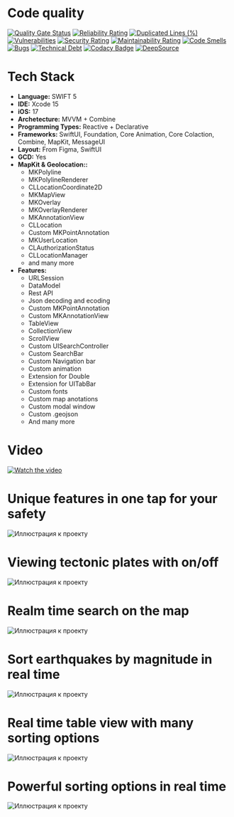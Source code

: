 # Code quality
[![Quality Gate Status](https://sonarcloud.io/api/project_badges/measure?project=Quasaryy_EarthquakeHub&metric=alert_status)](https://sonarcloud.io/summary/new_code?id=Quasaryy_EarthquakeHub)
[![Reliability Rating](https://sonarcloud.io/api/project_badges/measure?project=Quasaryy_EarthquakeHub&metric=reliability_rating)](https://sonarcloud.io/summary/new_code?id=Quasaryy_EarthquakeHub)
[![Duplicated Lines (%)](https://sonarcloud.io/api/project_badges/measure?project=Quasaryy_EarthquakeHub&metric=duplicated_lines_density)](https://sonarcloud.io/summary/new_code?id=Quasaryy_EarthquakeHub)
[![Vulnerabilities](https://sonarcloud.io/api/project_badges/measure?project=Quasaryy_EarthquakeHub&metric=vulnerabilities)](https://sonarcloud.io/summary/new_code?id=Quasaryy_EarthquakeHub)
[![Security Rating](https://sonarcloud.io/api/project_badges/measure?project=Quasaryy_EarthquakeHub&metric=security_rating)](https://sonarcloud.io/summary/new_code?id=Quasaryy_EarthquakeHub)
[![Maintainability Rating](https://sonarcloud.io/api/project_badges/measure?project=Quasaryy_EarthquakeHub&metric=sqale_rating)](https://sonarcloud.io/summary/new_code?id=Quasaryy_EarthquakeHub)
[![Code Smells](https://sonarcloud.io/api/project_badges/measure?project=Quasaryy_EarthquakeHub&metric=code_smells)](https://sonarcloud.io/summary/new_code?id=Quasaryy_EarthquakeHub)
[![Bugs](https://sonarcloud.io/api/project_badges/measure?project=Quasaryy_EarthquakeHub&metric=bugs)](https://sonarcloud.io/summary/new_code?id=Quasaryy_EarthquakeHub)
[![Technical Debt](https://sonarcloud.io/api/project_badges/measure?project=Quasaryy_EarthquakeHub&metric=sqale_index)](https://sonarcloud.io/summary/new_code?id=Quasaryy_EarthquakeHub)
[![Codacy Badge](https://app.codacy.com/project/badge/Grade/a38b9bdf4b084c31b3a03e7bf68f6c42)](https://app.codacy.com/gh/Quasaryy/EarthquakeHub/dashboard?utm_source=gh&utm_medium=referral&utm_content=&utm_campaign=Badge_grade)
[![DeepSource](https://app.deepsource.com/gh/Quasaryy/EarthquakeHub.svg/?label=active+issues&show_trend=false&token=qFpqVr-nFIUG0cMXlLBjBsNC)](https://app.deepsource.com/gh/Quasaryy/EarthquakeHub/)

# Tech Stack
- **Language:** SWIFT 5
- **IDE:** Xcode 15
- **iOS:** 17
- **Archetecture:** MVVM + Combine
- **Programming Types:** Reactive + Declarative
- **Frameworks:**  SwiftUI, Foundation, Core Animation, Core Colaction, Combine, MapKit, MessageUI
- **Layout:** From Figma, SwiftUI
- **GCD:** Yes
- **MapKit & Geolocation::**
    - MKPolyline
    - MKPolylineRenderer
    - CLLocationCoordinate2D
    - MKMapView
    - MKOverlay
    - MKOverlayRenderer
    - MKAnnotationView
    - CLLocation
    - Custom MKPointAnnotation
    - MKUserLocation
    - CLAuthorizationStatus
    - CLLocationManager
    - and many more
- **Features:** 
  - URLSession
  - DataModel
  - Rest API
  - Json decoding and ecoding
  - Custom MKPointAnnotation
  - Custom MKAnnotationView
  - TableView
  - CollectionView
  - ScrollView
  - Custom UISearchController
  - Custom SearchBar
  - Custom Navigation bar
  - Custom animation
  - Extension for Double
  - Extension for UITabBar
  - Custom fonts
  - Custom map anotations
  - Custom modal window
  - Custom .geojson
  - And many more
 
# Video
[![Watch the video](https://img.youtube.com/vi/cTDfnKFlvP4/maxresdefault.jpg)](https://youtu.be/cTDfnKFlvP4)

# Unique features in one tap for your safety
![Иллюстрация к проекту](https://github.com/Quasaryy/EarthquakeHub/blob/main/01.jpeg)

# Viewing tectonic plates with on/off
![Иллюстрация к проекту](https://github.com/Quasaryy/EarthquakeHub/blob/main/02.jpeg)

# Realm time search on the map
![Иллюстрация к проекту](https://github.com/Quasaryy/EarthquakeHub/blob/main/03.jpeg)

# Sort earthquakes by magnitude in real time
![Иллюстрация к проекту](https://github.com/Quasaryy/EarthquakeHub/blob/main/04.jpeg)

# Real time table view with many sorting options
![Иллюстрация к проекту](https://github.com/Quasaryy/EarthquakeHub/blob/main/05.jpeg)

# Powerful sorting options in real time
![Иллюстрация к проекту](https://github.com/Quasaryy/EarthquakeHub/blob/main/6.jpg)


